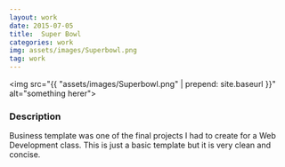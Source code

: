 ```yaml
---
layout: work
date: 2015-07-05
title:  Super Bowl
categories: work
img: assets/images/Superbowl.png
tag: work
---
```


<img src="{{ "assets/images/Superbowl.png" | prepend: site.baseurl }}" alt="something herer">





### Description

Business template was one of the final projects I had to create for a Web Development class. This is just a basic template but it is very clean and concise. 